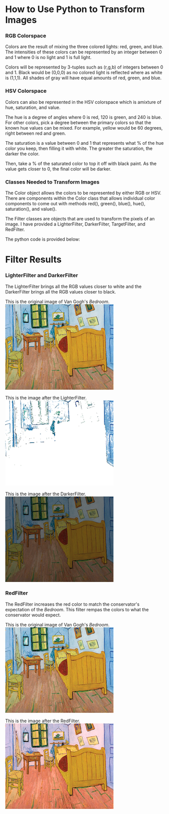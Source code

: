 # How to Use Python to Transform Images

### RGB Colorspace
Colors are the result of mixing the three colored lights: red, green, and blue. The intensities of these colors can be represented by an integer between 0 and 1 where 0 is no light and 1 is full light. 

Colors will be represented by 3-tuples such as (r,g,b) of integers between 0 and 1. Black would be (0,0,0) as no colored light is reflected where as white is (1,1,1). All shades of gray will have equal amounts of red, green, and blue.

### HSV Colorspace
Colors can also be represented in the HSV colorspace which is amixture of hue, saturation, and value. 

The hue is a degree of angles where 0 is red, 120 is green, and 240 is blue. For other colors, pick a degree between the primary colors so that the known hue values can be mixed. For example, yellow would be 60 degrees, right between red and green. 

The saturation is a value between 0 and 1 that represents what % of the hue color you keep, then filling it with white. The greater the saturation, the darker the color.

Then, take a % of the saturated color to top it off with black paint. As the value gets closer to 0, the final color will be darker. 

### Classes Needed to Transform Images

The Color object allows the colors to be represented by either RGB or HSV. There are components within the Color class that allows individual color components to come out with methods red(), green(), blue(), hue(), saturation(), and value().

The Filter classes are objects that are used to transform the pixels of an image. I have provided a LighterFilter, DarkerFilter, TargetFilter, and RedFilter. 

The python code is provided below:

# Filter Results

### LighterFilter and DarkerFilter

The LighterFilter brings all the RGB values closer to white and the DarkerFilter brings all the RGB values closer to black. 

This is the original image of Van Gogh's *Bedroom*.
![Original Image](/img/Bedroom.png)

This is the image after the LighterFilter.
![Lighter Image](/img/BedroomLighter.png)

This is the image after the DarkerFilter. 
![Darker Image](/img/DarkerBedroom.png)

### RedFilter

The RedFilter increases the red color to match the conservator's expectation of the *Bedroom*. This filter rempas the colors to what the conservator would expect. 

This is the original image of Van Gogh's *Bedroom*.
![Original Image](/img/Bedroom.png)

This is the image after the RedFilter.
![Red Image](/img/BedroomResult.png)


